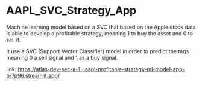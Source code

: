# AAPL_SVC_Strategy_App
Machine learning model based on a SVC that based on the Apple stock data is able to develop a profitable strategy, meaning 1 to buy the asset and 0 to sell it.

It use a SVC (Support Vector Classifier) model in order to predict the tags meaning 0 a sell signal and 1 as a buy signal.

link:
https://atlas-dev-sec-a-1--aapl-profitable-strategy-ml-model-app-br7p96.streamlit.app/
